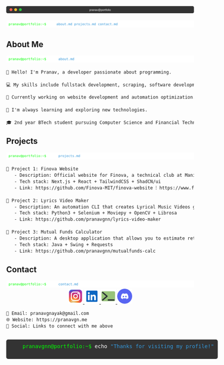 <div align="center">
  <img src="terminal_header.svg" alt="Terminal Header">
</div>

<br>

<div align="center">
  <img src="commands/ls.svg" alt="Command: ls">
</div>

## About Me

<div align="center">
  <img src="commands/cat_about.svg" alt="Command: cat about.md">
</div>

```txt
👋 Hello! I'm Pranav, a developer passionate about programming.

💻 My skills include fullstack development, scraping, software development and automation.

🚀 Currently working on website development and automation optimization.

🌱 I'm always learning and exploring new technologies.

🎓 2nd year BTech student pursuing Computer Science and Financial Technology @ Manipal Institute of Technology, and Integrated MTech in entrepreneurship.
```

## Projects

<div align="center">
  <img src="commands/cat_projects.svg" alt="Command: cat projects.md">
</div>

```txt
📂 Project 1: Finova Website
   - Description: Official website for Finova, a technical club at Manipal Institute of Technology.
   - Tech stack: Next.js + React + TailwindCSS + ShadCN/ui
   - Link: https://github.com/Finova-MIT/finova-website ⁝ https://www.finovamanipal.org

📂 Project 2: Lyrics Video Maker
   - Description: An automation CLI that creates Lyrical Music Videos given the song name and the artist.
   - Tech stack: Python3 + Selenium + Moviepy + OpenCV + Librosa
   - Link: https://github.com/pranavgnn/lyrics-video-maker

📂 Project 3: Mutual Funds Calculator
   - Description: A desktop application that allows you to estimate returns given the fund name, SIP amount and duration.
   - Tech stack: Java + Swing + Requests
   - Link: https://github.com/pranavgnn/mutualfunds-calc
```

## Contact

<div align="center">
  <img src="commands/cat_contact.svg" alt="Command: cat contact.md">
</div>

<div align="center">
  <a href="https://www.instagram.com/pranav.idk">
    <img src="socials/instagram.svg" alt="Instagram" width="40" height="40">
  </a>
  <a href="https://www.linkedin.com/in/pranav-g-nayak-a68101146">
    <img src="socials/linkedin.svg" alt="LinkedIn" width="40" height="40">
  </a>
  <a href="https://pranavgn.me">
    <img src="socials/website.svg" alt="Portfolio Website" width="40" height="40">
  </a>
  <a href="https://discord.com/users/vex.what">
    <img src="socials/discord.svg" alt="Discord" width="40" height="40">
  </a>
</div>

```txt
📧 Email: pranavgnayak@gmail.com
🌐 Website: https://pranavgn.me
📱 Social: Links to connect with me above
```

<div align="center">
  <pre style="background-color: #333; padding: 10px; border-radius: 5px; color: #00FF00; display: inline-block; text-align: left;">
    pranavgnn@portfolio:~$ <span style="color: #FFFFFF;">echo</span> <span style="color: #3498db;">"Thanks for visiting my profile!"</span>
  </pre>
</div>
